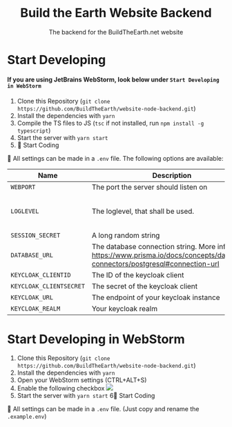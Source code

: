 #

<div style="text-align: center;">
<img src="https://buildtheearth.net/assets/img/site-logo-animated.gif" alt="">
<h1>Build the Earth Website Backend</h1>
The backend for the BuildTheEarth.net website
</div>

# Start Developing

#### If you are using JetBrains WebStorm, look below under `Start Developing in WebStorm`

1. Clone this Repository (`git clone https://github.com/BuildTheEarth/website-node-backend.git`)
2. Install the dependencies with `yarn`
3. Compile the TS files to JS (`tsc` if not installed, run `npm install -g typescript`)
4. Start the server with `yarn start`
5. 🎉 Start Coding

📌 All settings can be made in a `.env` file. The following options are available:

| Name                    | Description                                                                                                                  | Required | Type                        |
|-------------------------|------------------------------------------------------------------------------------------------------------------------------|----------|-----------------------------|
| `WEBPORT`               | The port the server should listen on                                                                                         | Yes      | number                      |
| `LOGLEVEL`              | The loglevel, that shall be used.                                                                                            | Yes      | debug, info, warning, error |
| `SESSION_SECRET`        | A long random string                                                                                                         | Yes      | string                      |
| `DATABASE_URL`          | The database connection string. More info: https://www.prisma.io/docs/concepts/database-connectors/postgresql#connection-url | Yes      | string                      |
| `KEYCLOAK_CLIENTID`     | The ID of the keycloak client                                                                                                | Yes      | string                      |
| `KEYCLOAK_CLIENTSECRET` | The secret of the keycloak client                                                                                            | Yes      | string                      |
| `KEYCLOAK_URL`          | The endpoint of your keycloak instance                                                                                       | Yes      | string                      |
| `KEYCLOAK_REALM`        | Your keycloak realm                                                                                                          | Yes      | string                      |

# Start Developing in WebStorm

1. Clone this Repository (`git clone https://github.com/BuildTheEarth/website-node-backend.git`)
2. Install the dependencies with `yarn`
3. Open your WebStorm settings (CTRL+ALT+S)
4. Enable the following checkbox ![](https://nach.link/G2q9i)
5. Start the server with `yarn start`
   6🎉 Start Coding

📌 All settings can be made in a `.env` file. (Just copy and rename the `.example.env`)
